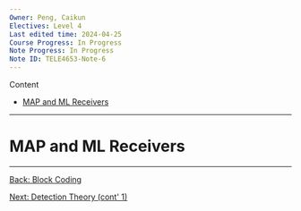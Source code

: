 ```yaml
---
Owner: Peng, Caikun
Electives: Level 4
Last edited time: 2024-04-25
Course Progress: In Progress
Note Progress: In Progress
Note ID: TELE4653-Note-6
---
```


Content
- [MAP and ML Receivers](#map-and-ml-receivers)

---
# MAP and ML Receivers

---
[Back: Block Coding](5.%20TELE4653%20Block%20Coding.md)

[Next: Detection Theory (cont' 1)](7.%20TELE4653%20Detection%20Theory%20(cont'%201).md)
